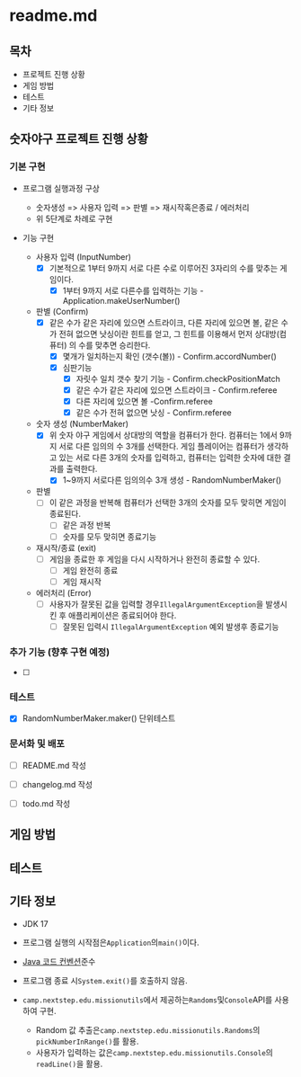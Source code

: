 # readme.md

## 목차

- 프로젝트 진행 상황
- 게임 방법
- 테스트
- 기타 정보

## **숫자야구 프로젝트 진행 상황**

### **기본 구현**

- 프로그램 실행과정 구상
    - 숫자생성 => 사용자 입력 => 판별 => 재시작혹은종료 / 에러처리
    - 위 5단계로 차례로 구현

- 기능 구현
    - 사용자 입력 (InputNumber)
        - [x] 기본적으로 1부터 9까지 서로 다른 수로 이루어진 3자리의 수를 맞추는 게임이다.
            - [x] 1부터 9까지 서로 다른수를 입력하는 기능 - Application.makeUserNumber()
    - 판별 (Confirm)
        - [x] 같은 수가 같은 자리에 있으면 스트라이크, 다른 자리에 있으면 볼, 같은 수가 전혀 없으면 낫싱이란 힌트를 얻고, 그 힌트를 이용해서 먼저 상대방(컴퓨터)
          의 수를
          맞추면 승리한다.
            - [x] 몇개가 일치하는지 확인 (갯수(볼)) - Confirm.accordNumber()
            - [x] 심판기능
                - [x] 자릿수 일치 갯수 찾기 기능 - Confirm.checkPositionMatch
                - [x] 같은 수가 같은 자리에 있으면 스트라이크 - Confirm.referee
                - [x] 다른 자리에 있으면 볼 -Confirm.referee
                - [x] 같은 수가 전혀 없으면 낫싱 - Confirm.referee
    - 숫자 생성 (NumberMaker)
        - [x] 위 숫자 야구 게임에서 상대방의 역할을 컴퓨터가 한다. 컴퓨터는 1에서 9까지 서로 다른 임의의 수 3개를 선택한다. 게임 플레이어는 컴퓨터가 생각하고
          있는 서로
          다른 3개의 숫자를 입력하고, 컴퓨터는 입력한 숫자에 대한 결과를 출력한다.
            - [x] 1~9까지 서로다른 임의의수 3개 생성 - RandomNumberMaker()

    - 판별
        - [ ]  이 같은 과정을 반복해 컴퓨터가 선택한 3개의 숫자를 모두 맞히면 게임이 종료된다.
            - [ ] 같은 과정 반복
            - [ ] 숫자를 모두 맞히면 종료기능
    - 재시작/종료 (exit)
        - [ ] 게임을 종료한 후 게임을 다시 시작하거나 완전히 종료할 수 있다.
            - [ ] 게임 완전히 종료
            - [ ] 게임 재시작
    - 에러처리 (Error)
        - [ ] 사용자가 잘못된 값을 입력할 경우`IllegalArgumentException`을 발생시킨 후 애플리케이션은 종료되어야 한다.
            - [ ] 잘못된 입력시 `IllegalArgumentException` 예외 발생후 종료기능

### **추가 기능 (향후 구현 예정)**

- [ ] 

### **테스트**

- [x] RandomNumberMaker.maker() 단위테스트

### **문서화 및 배포**

- [ ] README.md 작성

- [ ] changelog.md 작성

- [ ] todo.md 작성

## 게임 방법

## 테스트

## 기타 정보

- JDK 17

- 프로그램 실행의 시작점은`Application`의`main()`이다.

- [Java 코드 컨벤션](https://github.com/woowacourse/woowacourse-docs/tree/master/styleguide/java)준수

- 프로그램 종료 시`System.exit()`를 호출하지 않음.

- `camp.nextstep.edu.missionutils`에서 제공하는`Randoms`및`Console`API를 사용하여 구현.
    - Random 값 추출은`camp.nextstep.edu.missionutils.Randoms`의`pickNumberInRange()`를 활용.
    - 사용자가 입력하는 값은`camp.nextstep.edu.missionutils.Console`의`readLine()`을 활용.